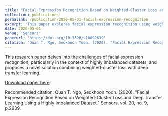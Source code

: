 ```yaml
---
title: "Facial Expression Recognition Based on Weighted-Cluster Loss and Deep Transfer Learning Using a Highly Imbalanced Dataset"
collection: publications
permalink: /publication/2020-05-01-facial-expression-recognition
excerpt: 'This paper explores facial expression recognition using weighted-cluster loss and deep transfer learning techniques on highly imbalanced datasets.'
date: 2020-05-01
venue: 'Sensors'
paperurl: 'https://doi.org/10.3390/s20092639'
citation: 'Quan T. Ngo, Seokhoon Yoon. (2020). "Facial Expression Recognition Based on Weighted-Cluster Loss and Deep Transfer Learning Using a Highly Imbalanced Dataset." Sensors, vol. 20, no. 9, p.2639.'
---
```

This research paper delves into the challenges of facial expression recognition, particularly in the context of highly imbalanced datasets, and proposes a novel solution combining weighted-cluster loss with deep transfer learning.

[Download paper here](https://doi.org/10.3390/s20092639)

Recommended citation: Quan T. Ngo, Seokhoon Yoon. (2020). "Facial Expression Recognition Based on Weighted-Cluster Loss and Deep Transfer Learning Using a Highly Imbalanced Dataset." Sensors, vol. 20, no. 9, p.2639.
